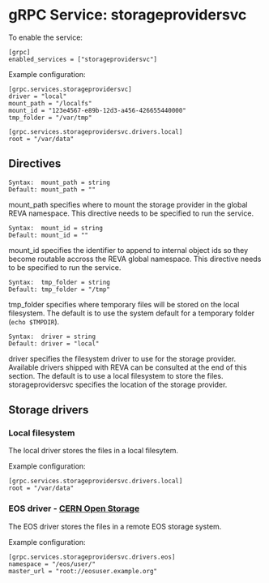 # gRPC Service: storageprovidersvc

To enable the service:

```
[grpc]
enabled_services = ["storageprovidersvc"]
```

Example configuration:

```
[grpc.services.storageprovidersvc]
driver = "local"
mount_path = "/localfs"
mount_id = "123e4567-e89b-12d3-a456-426655440000"
tmp_folder = "/var/tmp"

[grpc.services.storageprovidersvc.drivers.local]
root = "/var/data"
```

## Directives

```
Syntax:  mount_path = string
Default: mount_path = ""
```
mount_path specifies where to mount the storage provider
in the global REVA namespace. This directive needs to be specified
to run the service.

```
Syntax:  mount_id = string
Default: mount_id = ""
```
mount_id specifies the identifier to append to internal object ids
so they become routable accross the REVA global namespace. This directive
needs to be specified to run the service.

```
Syntax:  tmp_folder = string
Default: tmp_folder = "/tmp"
```
tmp_folder specifies where temporary files will be stored
on the local filesystem. The default is to use the 
system default for a temporary folder (```echo $TMPDIR```).

```
Syntax:  driver = string
Default: driver = "local"
```

driver specifies the filesystem driver to use for the storage provider.
Available drivers shipped with REVA can be consulted at the end of this section.
The default is to use a local filesystem to store the files.
storageprovidersvc specifies the location of the storage provider.

## Storage drivers

### Local filesystem
The local driver stores the files in a local filesytem.

Example configuration: 

```
[grpc.services.storageprovidersvc.drivers.local]
root = "/var/data"
```

### EOS driver - [CERN Open Storage](http://eos.web.cern.ch/)
The EOS driver stores the files in a remote EOS storage system.


Example configuration: 

```
[grpc.services.storageprovidersvc.drivers.eos]
namespace = "/eos/user/"
master_url = "root://eosuser.example.org"
```
